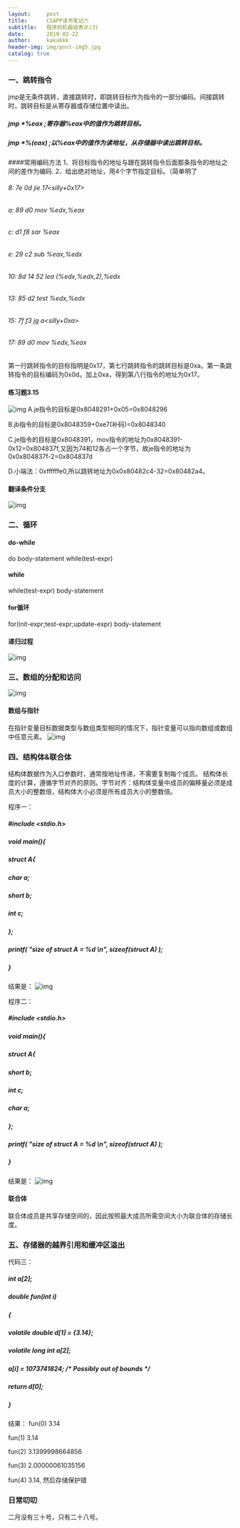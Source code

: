 ```yaml
---
layout:     post
title:      CSAPP读书笔记六
subtitle:   程序的机器级表示(3)
date:       2019-02-22
author:     kakakkk
header-img: img/post-img5.jpg
catalog: true
---
```



### 一、跳转指令
jmp是无条件跳转，直接跳转时，即跳转目标作为指令的一部分编码。间接跳转时，跳转目标是从寄存器或存储位置中读出。
##### jmp *%eax        ;寄存器%eax中的值作为跳转目标。
##### jmp *%(eax)      ;以%eax中的值作为读地址，从存储器中读出跳转目标。

####常用编码方法
1、将目标指令的地址与跟在跳转指令后面那条指令的地址之间的差作为编码.
2、给出绝对地址，用4个字节指定目标。（简单明了

###### 8:    	7e 0d				jie	17<silly+0x17>
###### a:	  	89 d0				mov	%edx,%eax
###### c:		d1 f8				sar %eax
###### e:		29 c2				sub %eax,%edx
###### 10:		8d 14 52			lea (%edx,%edx,2),%edx
###### 13:		85 d2				test %edx,%edx
###### 15:		7f f3				jg a<silly+0xa>
###### 17:		89 d0				mov %edx,%eax
第一行跳转指令的目标指明是0x17，第七行跳转指令的跳转目标是0xa。第一条跳转指令的目标编码为0x0d。加上0xa，得到第八行指令的地址为0x17。

#### 练习题3.15
![img](https://github.com/kakakkk/kakakkk.github.io/raw/master/img/post-3.15.png)
A.je指令的目标是0x8048291+0x05=0x8048296

B.jb指令的目标是0x8048359+0xe7(补码)=0x8048340

C.je指令的目标是0x8048391，mov指令的地址为0x8048391-0x12=0x804837f,又因为74和12各占一个字节，故je指令的地址为0x0x804837f-2=0x804837d

D.小端法：0xffffffe0,所以跳转地址为0x0x80482c4-32=0x80482a4。

#### 翻译条件分支
![img](https://github.com/kakakkk/kakakkk.github.io/raw/master/img/post-goto.png)


### 二、循环
#### do-while
do
	body-statement
	while(test-expr)

#### while
while(test-expr)
	body-statement

#### for循环
for(init-expr;test-expr;update-expr)
	body-statement


#### 递归过程
![img](https://github.com/kakakkk/kakakkk.github.io/raw/master/img/post-recursion.png)


### 三、数组的分配和访问
![img](https://github.com/kakakkk/kakakkk.github.io/raw/master/img/post-array.png)

#### 数组与指针
在指针变量目标数据类型与数组类型相同的情况下，指针变量可以指向数组或数组中任意元素。
![img](https://github.com/kakakkk/kakakkk.github.io/raw/master/img/post-pointer&array.png)

### 四、结构体&联合体
结构体数据作为入口参数时，通常按地址传递，不需要复制每个成员。
结构体长度的计算，遵循字节对齐的原则。字节对齐：结构体变量中成员的偏移量必须是成员大小的整数倍，结构体大小必须是所有成员大小的整数倍。

程序一：
##### #include <stdio.h>
##### void main(){
#####     struct A{
#####         char a;
#####        short b;
#####         int c;
#####     };
#####     printf( "size of struct A = %d \n", sizeof(struct A) );
##### }
结果是：
![img](https://github.com/kakakkk/kakakkk.github.io/raw/master/img/post-struct1.png)

程序二：
##### #include <stdio.h>
##### void main(){
#####     struct A{
#####         short b;
#####         int c;
#####         char a;
#####     };
#####     printf( "size of struct A = %d \n", sizeof(struct A) );
##### }
结果是：
![img](https://github.com/kakakkk/kakakkk.github.io/raw/master/img/post-struct2.png)

#### 联合体
联合体成员是共享存储空间的，因此按照最大成员所需空间大小为联合体的存储长度。


### 五、存储器的越界引用和缓冲区溢出

代码三：

##### int a[2];
##### double fun(int i)
##### {
#####   volatile double d[1] = {3.14};
#####   volatile long int a[2];
#####   a[i] = 1073741824; /* Possibly out of bounds */
#####   return d[0];
##### }
结果：
fun(0)  	3.14

fun(1)  	3.14

fun(2)  	3.1399998664856

fun(3)  	2.00000061035156

fun(4)  	3.14, 然后存储保护错

### 日常叨叨
二月没有三十号，只有二十八号。